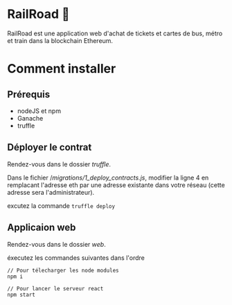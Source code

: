 # RailRoad 🚆

RailRoad est une application web d'achat de tickets et cartes de bus, métro et train dans la blockchain Ethereum.

# Comment installer
## Prérequis
- nodeJS et npm
- Ganache
- truffle

## Déployer le contrat

Rendez-vous dans le dossier *truffle*.

Dans le fichier /*migrations/1_deploy_contracts.js*, modifier la ligne 4 en remplacant l'adresse eth par une adresse existante dans votre réseau (cette adresse sera l'administrateur).

excutez la commande `truffle deploy`

## Applicaion web

Rendez-vous dans le dossier *web*.

éxecutez les commandes suivantes dans l'ordre
```
// Pour télecharger les node modules
npm i

// Pour lancer le serveur react
npm start
```
